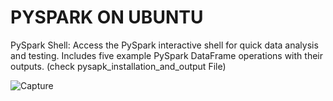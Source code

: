 #                           **PYSPARK ON UBUNTU**
  PySpark Shell: Access the PySpark interactive shell for quick data analysis and testing.
  Includes five example PySpark DataFrame operations with their outputs. (check pysapk_installation_and_output File)



![Capture](https://github.com/user-attachments/assets/7a3aaf07-2115-4abb-a17e-8bb85c1e904b)


